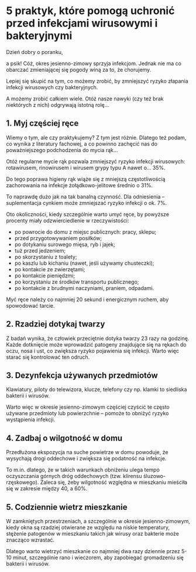 # 5 praktyk, które pomogą uchronić przed infekcjami wirusowymi i bakteryjnymi

Dzień dobry o poranku,

a psik! Cóż, okres jesienno-zimowy sprzyja infekcjom. Jednak nie ma co obarczać zmieniającej się pogody winą za to, że chorujemy.

Lepiej się skupić na tym, co możemy zrobić, by zmniejszyć ryzyko złapania infekcji wirusowych czy bakteryjnych.

A możemy zrobić całkiem wiele. Otóż nasze nawyki (czy też brak niektórych z nich) odgrywają istotną rolę…

## 1. Myj częściej ręce

Wiemy o tym, ale czy praktykujemy? Z tym jest różnie. Dlatego też podam, co wynika z literatury fachowej, a co powinno zachęcić nas do poważniejszego podchodzenia do mycia rąk…

Otóż regularne mycie rąk pozwala zmniejszyć ryzyko infekcji wirusowych: rotawirusem, rinowirusem i wirusem grypy typu A nawet o… 35%.

Do tego poprawa higieny rąk wiąże się z mniejszą częstotliwością zachorowania na infekcje żołądkowo-jelitowe średnio o 31%.

To naprawdę dużo jak na tak banalną czynność. Dla odniesienia – suplementacja cynkiem może zmniejszać ryzyko infekcji o ok. 7%.

Oto okoliczności, kiedy szczególnie warto umyć ręce, by powyższe procenty miały odzwierciedlenie w rzeczywistości:

- po powrocie do domu z miejsc publicznych: pracy, sklepu;
- przed przygotowywaniem posiłków;
- po dotykaniu surowego mięsa, ryb i jajek;
- tuż przed jedzeniem;
- po skorzystaniu z toalety;
- po kaszlu lub kichaniu (nawet, jeśli używamy chusteczki);
- po kontakcie ze zwierzętami;
- po kontakcie pieniędzmi;
- po korzystaniu ze środków transportu publicznego;
- po kontakcie z brudnymi naczyniami, praniem, odpadami.

Myć ręce należy co najmniej 20 sekund i energicznym ruchem, aby spowodować tarcie.

## 2. Rzadziej dotykaj twarzy

Z badań wynika, że człowiek przeciętnie dotyka twarzy 23 razy na godzinę. Każde dotknięcie może wprowadzić patogeny znajdujące się na rękach do oczu, nosa i ust, co zwiększa ryzyko pojawienia się infekcji. Warto więc starać się kontrolować ten odruch.

## 3. Dezynfekcja używanych przedmiotów

Klawiatury, piloty do telewizora, klucze, telefony czy np. klamki to siedliska bakterii i wirusów.

Warto więc w okresie jesienno-zimowym częściej czyścić te często używane przedmioty lub powierzchnie – pomoże to obniżyć ryzyko wystąpienia infekcji.

## 4. Zadbaj o wilgotność w domu

Przedłużona ekspozycja na suche powietrze w domu powoduje, że wysychają drogi oddechowe i zwiększa się podatność na infekcje.

To m.in. dlatego, że w takich warunkach obniżeniu ulega tempo oczyszczania górnych dróg oddechowych (tzw. klirensu śluzowo-rzęskowego). Zaleca się, żeby wilgotność względna w mieszkaniu mieściła się w zakresie między 40, a 60%.

## 5. Codziennie wietrz mieszkanie

W zamkniętych przestrzeniach, a szczególnie w okresie jesienno-zimowym, kiedy okna są rzadziej otwierane ze względu na niskie temperatury, stężenie patogenów w mieszkaniu takich jak wirusy oraz bakterie może znacząco wzrastać.

Dlatego warto wietrzyć mieszkanie co najmniej dwa razy dziennie przez 5-10 minut, szczególnie rano i wieczorem, aby zapobiegać gromadzeniu się bakterii i wirusów.

